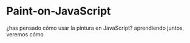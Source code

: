 # Paint-on-JavaScript
¿has pensado cómo usar la pintura en JavaScript? aprendiendo juntos, veremos cómo

